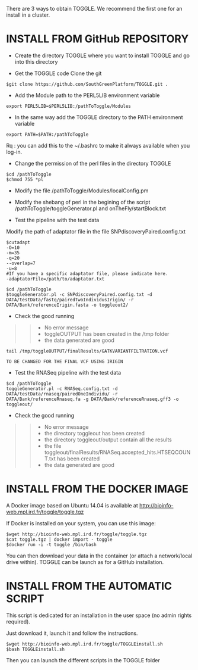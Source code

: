 There are 3 ways to obtain TOGGLE. We recommend the first one for an install in a cluster.

# INSTALL FROM GitHub REPOSITORY

* Create the directory TOGGLE where you want to install TOGGLE and go into this directory

* Get the TOGGLE code Clone the git

````
$git clone https://github.com/SouthGreenPlatform/TOGGLE.git .
````
* Add the Module path to the PERL5LIB environment variable

````
export PERL5LIB=$PERL5LIB:/pathToToggle/Modules
````
* In the same way add the TOGGLE directory to the PATH environment variable

````
export PATH=$PATH:/pathToToggle
````

Rq : you can add this to the ~/.bashrc to make it always available when you log-in.


* Change the permission of the perl files in the directory TOGGLE

```
$cd /pathToToggle
$chmod 755 *pl
```

* Modify the file /pathToToggle/Modules/localConfig.pm
* Modify the shebang of perl in the begining of the script /pathToToggle/toggleGenerator.pl and onTheFly/startBlock.txt 



* Test the pipeline with the test data

Modify the path of adaptator file in the file SNPdiscoveryPaired.config.txt

````
$cutadapt
-O=10
-m=35
-q=20
--overlap=7
-u=8
#If you have a specific adaptator file, please indicate here. 
-adaptatorFile=/path/to/adaptator.txt
````

````
$cd /pathToToggle
$toggleGenerator.pl -c SNPdiscoveryPaired.config.txt -d DATA/testData/fastq/pairedTwoIndividusIrigin/ -r DATA/Bank/referenceIrigin.fasta -o toggleout2/
````

* Check the good running
> > * No error message
> > * toggleOUTPUT has been created in the /tmp folder
> > * the data generated are good

````
tail /tmp/toggleOUTPUT/finalResults/GATKVARIANTFILTRATION.vcf

TO BE CHANGED FOR THE FINAL VCF USING IRIGIN
````


* Test the RNASeq pipeline with the test data

````
$cd /pathToToggle
toggleGenerator.pl -c RNASeq.config.txt -d DATA/testData/rnaseq/pairedOneIndividu/ -r DATA/Bank/referenceRnaseq.fa -g DATA/Bank/referenceRnaseq.gff3 -o toggleout/
````

* Check the good running
> > * No error message
> > * the directory toggleout has been created
> > * the directory toggleout/output contain all the results
> > * the file toggleout/finalResults/RNASeq.accepted_hits.HTSEQCOUNT.txt has been created
> > * the data generated are good


# INSTALL FROM THE DOCKER IMAGE

A Docker image based on Ubuntu 14.04 is available at http://bioinfo-web.mpl.ird.fr/toggle/toggle.tgz

If Docker is installed on your system, you can use this image:

````
$wget http://bioinfo-web.mpl.ird.fr/toggle/toggle.tgz
$cat toggle.tgz | docker import - toggle
$docker run -i -t toggle /bin/bash
````

You can then download your data in the container (or attach a network/local drive within). TOGGLE can be launch as for a GitHub installation.

# INSTALL FROM THE AUTOMATIC SCRIPT

This script is dedicated for an installation in the user space (no admin rights required).

Just download it, launch it and follow the instructions.

````
$wget http://bioinfo-web.mpl.ird.fr/toggle/TOGGLEinstall.sh
$bash TOGGLEinstall.sh
````

Then you can launch the different scripts in the TOGGLE folder
